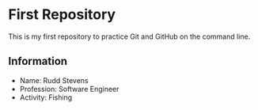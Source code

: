 # First Repository

This is my first repository to practice Git and GitHub on the command line.

## Information
- Name: Rudd Stevens
- Profession: Software Engineer
- Activity: Fishing